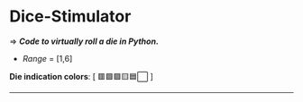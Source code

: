 # Dice-Stimulator
⇒ ***Code to virtually roll a die in Python.***

- *Range* = [1,6]    

**Die indication colors**: [ 🟥🟩🟪🟨🟦⬜ ]

----------------------
